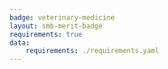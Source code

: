 ```yaml
---
badge: veterinary-medicine
layout: smb-merit-badge
requirements: true
data:
    requirements: ./requirements.yaml
---
```

